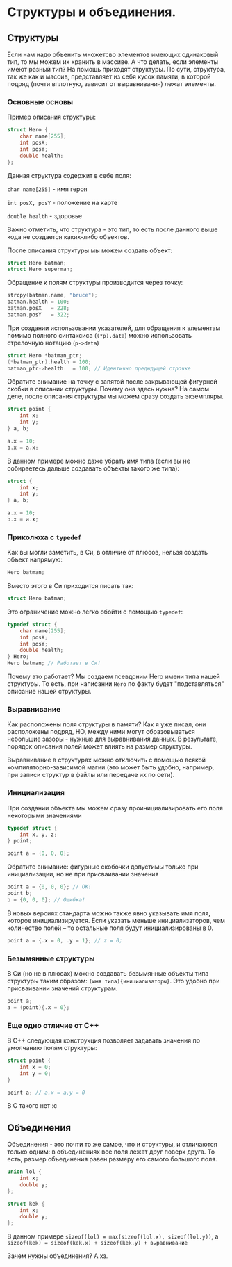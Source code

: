 # Структуры и объединения.
## Структуры
Если нам надо объенить множетсво элементов имеющих одинаковый тип, то мы можем их хранить в массиве. А что делать, если элементы имеют разный тип? На помощь приходят структуры. По сути, структура, так же как и массив, представляет из себя кусок памяти, в которой подряд (почти вплотную, зависит от выравнивания) лежат элементы.
### Основные основы
Пример описания структуры:
````C
struct Hero {
    char name[255];
    int posX;
    int posY;
    double health;
};
````
Данная структура содержит в себе поля:

`char name[255]`   - имя героя

`int posX, posY`   - положение на карте

`double health`    - здоровье

Важно отметить, что структура - это тип, то есть после данного выше кода не создается каких-либо объектов.

После описания структуры мы можем создать объект:
````C
struct Hero batman;
struct Hero superman;
````

Обращение к полям структуры производится через точку:
````C
strcpy(batman.name, "bruce");
batman.health = 100;
batman.posX   = 228;
batman.posY   = 322;
````
При создании использовании указателей, для обращения к элементам помимо полного синтаксиса (`(*p).data`) можно использовать стрелочную нотацию (`p->data`)
````C
struct Hero *batman_ptr;
(*batman_ptr).health = 100;
batman_ptr->health   = 100; // Идентично предыдущей строчке
````
Обратите внимание на точку с запятой после закрывающей фигурной скобки в описании структуры. Почему она здесь нужна? На самом деле, после описания структуры мы можем сразу создать экземпляры.
````C
struct point {
    int x;
    int y;
} a, b;

a.x = 10;
b.x = a.x;
````
В данном примере можно даже убрать имя типа (если вы не собираетесь дальше создавать объекты такого же типа):
````C
struct {
    int x;
    int y;
} a, b;

a.x = 10;
b.x = a.x;
````
### Приколюха с `typedef`
Как вы могли заметить, в Си, в отличие от плюсов, нельзя создать объект напрямую:
````C
Hero batman;
````
Вместо этого в Си приходится писать так:
````C
struct Hero batman;
````
Это ограничение можно легко обойти с помощью `typedef`:
````C
typedef struct {
    char name[255];
    int posX;
    int posY;
    double health;
} Hero;
Hero batman; // Работает в Си!
````
Почему это работает? Мы создаем псевдоним Hero имени типа нашей структуры. То есть, при написании `Hero` по факту будет "подставляться" описание нашей структуры.

### Выравнивание
Как расположены поля структуры в памяти? Как я уже писал, они расположены подряд, НО, между ними могут образовываться небольшие зазоры - нужные для выравнивания данных. В результате, порядок описания полей может влиять на размер структуры.

Выравнивание в структурах можно отключить с помощью всякой компиляторно-зависимой магии (это может быть удобно, например, при записи структур в файлы или передаче их по сети).
### Инициализация
При создании объекта мы можем сразу проинициализировать его поля некоторыми значениями

````C
typedef struct {
    int x, y, z;
} point;

point a = {0, 0, 0};
````
Обратите внимание: фигурные скобочки допустимы только при инициализации, но не при присваивании значения
````C
point a = {0, 0, 0}; // OK!
point b;
b = {0, 0, 0}; // Ошибка!
````
В новых версиях стандарта можно также явно указывать имя поля, которое инициализируется. Если указать меньше инициализаторов, чем количество полей – то остальные поля будут инициализированы в 0.
````C
point a = {.x = 0, .y = 1}; // z = 0;
````
### Безымянные структуры
В Си (но не в плюсах) можно создавать безымянные объекты типа структуры таким образом:
`(имя типа){инициализаторы}`. Это удобно при присваивании значений структурам.
````C
point a;
a = (point){.x = 0};
````
### Еще одно отличие от С++
В С++ следующая конструкция позволяет задавать значения по умолчанию полям структуры:
````C
struct point {
    int x = 0;
    int y = 0;
}

point a; // a.x = a.y = 0 
````
В С такого нет :c

## Объединения

Объединения - это почти то же самое, что и структуры, и отличаются только одним: в объединениях все поля лежат друг поверх друга. То есть, размер объединения равен размеру его самого большого поля.
````C
union lol {
    int x;
    double y;
};

struct kek {
    int x;
    double y;
};
````

В данном примере `sizeof(lol) = max(sizeof(lol.x), sizeof(lol.y))`, а `sizeof(kek) = sizeof(kek.x) + sizeof(kek.y) + выравнивание`

Зачем нужны объединения? А хз.